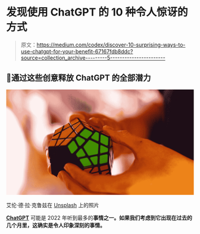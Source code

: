 # 发现使用 ChatGPT 的 10 种令人惊讶的方式

> 原文：<https://medium.com/codex/discover-10-surprising-ways-to-use-chatgpt-for-your-benefit-67167fdb8ddc?source=collection_archive---------5----------------------->

## 🤯通过这些创意释放 ChatGPT 的全部潜力

![](img/0776c23233689d718a5b8d0de1ec0d3c.png)

艾伦·德·拉·克鲁兹在 [Unsplash](https://unsplash.com?utm_source=medium&utm_medium=referral) 上的照片

[**ChatGPT**](https://openai.com/blog/chatgpt/) 可能是 2022 年听到最多的**事情之一。如果我们考虑到它出现在过去的几个月里，这确实是令人印象深刻的事情。**